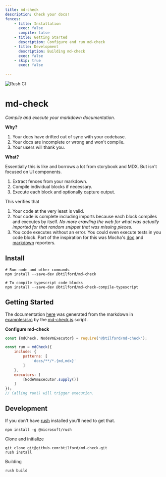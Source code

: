 ```yaml
---
title: md-check
description: Check your docs!
fences:
    - title: Installation
      exec: false
      compile: false
    - title: Getting Started
      description: Configure and run md-check
    - title: Development
      description: Building md-check
      exec: false
    - skip: true
      exec: false
      
---
```


![Rush CI](https://github.com/btilford/md-check/workflows/Rush%20CI/badge.svg?branch=master)

# md-check
*Compile and execute your markdown documentation.*

**Why?** 

1. Your docs have drifted out of sync with your codebase.
2. Your docs are incomplete or wrong and won't compile.
3. Your users will thank you.

**What?**

Essentially this is like and borrows a lot from storybook and MDX. But isn't 
focused on UI components.

1. Extract fences from your markdown.
2. Compile individual blocks if necessary.
3. Execute each block and optionally capture output.

This verifies that

1. Your code at the very least is valid.
2. Your code is complete including imports because each block compiles and executes by 
itself. _No more crawling the web for what was actually imported for that random snippet
that was missing pieces._
3. You code executes without an error. You could even execute tests in you code block. Part
of the inspiration for this was Mocha's [doc](https://mochajs.org/#doc) and 
[markdown](https://mochajs.org/#markdown) reporters. 
 

## Install

```console 
# Run node and other commands
npm install --save-dev @btilford/md-check

# To compile typescript code blocks
npm install --save-dev @btilford/md-check-compile-typescript
```

## Getting Started

The documentation [here](https://btilford.github.io/md-check//examples.html) was generated
from the markdown in [examples/src](examples/src) by the [md-check.js](examples/md-check.js) script . 

**Configure md-check**

```javascript
const {mdCheck, NodeVmExecutor} = require('@btilford/md-check');

const run = mdCheck({
    include: {
        patterns: [
            'docs/**/*.{md,mdx}'
        ]
    },
    executors: [
        [NodeVmExecutor.supply()]
    ]
});
// Calling run() will trigger execution.
```

## Development

If you don't have [rush](https://rushjs.io/) installed you'll need to get that.

```console
npm install -g @microsoft/rush
```

Clone and initialize 

```console
git clone git@github.com:btilford/md-check.git
rush install
```

Building

```console
rush build
```
